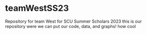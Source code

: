 # teamWestSS23
Repository for team West for SCU Summer Scholars 2023
this is our repository were we can put our code, data, and graphs! how cool